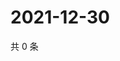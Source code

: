 # 2021-12-30

共 0 条

<!-- BEGIN WEIBO -->
<!-- 最后更新时间 Thu Dec 30 2021 20:19:30 GMT+0800 (China Standard Time) -->

<!-- END WEIBO -->

